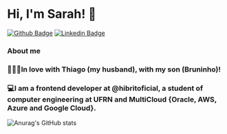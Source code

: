 # **Hi, I'm Sarah! 👋**

[![Github Badge](https://img.shields.io/badge/-Github-000?style=flat-square&logo=Github&logoColor=white&link=https://github.com/S-Sarinha)](https://github.com/S-Sarinha)
[![Linkedin Badge](https://img.shields.io/badge/-LinkedIn-blue?style=flat-square&logo=Linkedin&logoColor=white&link=https://www.linkedin.com/in/sarah-cb-silva/)](https://www.linkedin.com/in/sarah-cb-silva/)


### About me
### 👨‍👩‍👦In love with Thiago (my husband), with my son (Bruninho)!
### 💻I am a frontend developer at @hibritoficial, a student of computer engineering at UFRN and MultiCloud {Oracle, AWS, Azure and Google Cloud}.

![Anurag's GitHub stats](https://github-readme-stats.vercel.app/api?username=S-Sarinha&count_private=true)
